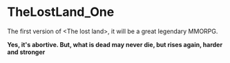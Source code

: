 # TheLostLand_One
The first version of &lt;The lost land>, it will be a great legendary MMORPG. 


**Yes, it's abortive. But, what is dead may never die, but rises again, harder and stronger**
